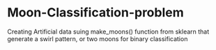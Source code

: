 # Moon-Classification-problem
Creating Artificial data suing make_moons() function from sklearn that generate a swirl pattern, or two moons for binary classification
